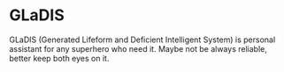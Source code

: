 # GLaDIS
GLaDIS (Generated Lifeform and Deficient Intelligent System) is personal assistant for any superhero who need it. Maybe not be always reliable, better keep both eyes on it.
